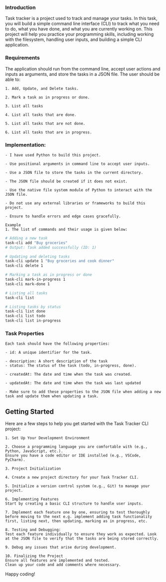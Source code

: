 <!-- Contains the instructions for the task -->
### Introduction
Task tracker is a project used to track and manage your tasks. In this task, you will build a simple command line interface (CLI) to track what you need to do, what you have done, and what you are currently working on. This project will help you practice your programming skills, including working with the filesystem, handling user inputs, and building a simple CLI application.

### Requirements
The application should run from the command line, accept user actions and inputs as arguments, and store the tasks in a JSON file. The user should be able to:
```plaintext
1. Add, Update, and Delete tasks.

2. Mark a task as in progress or done.

3. List all tasks

4. List all tasks that are done.

5. List all tasks that are not done.

6. List all tasks that are in progress.
```

### Implementation:
```text
- I have used Python to build this project.

- Use positional arguments in command line to accept user inputs.

- Use a JSON file to store the tasks in the current directory.

- The JSON file should be created if it does not exist.

- Use the native file system module of Python to interact with the JSON file.

- Do not use any external libraries or frameworks to build this project.

- Ensure to handle errors and edge cases gracefully.

Example
1. The list of commands and their usage is given below:
```
```bash
# Adding a new task
task-cli add "Buy groceries"
# Output: Task added successfully (ID: 1)

# Updating and deleting tasks
task-cli update 1 "Buy groceries and cook dinner"
task-cli delete 1

# Marking a task as in progress or done
task-cli mark-in-progress 1
task-cli mark-done 1

# Listing all tasks
task-cli list

# Listing tasks by status
task-cli list done
task-cli list todo
task-cli list in-progress
```

### Task Properties
```plaintext
Each task should have the following properties:

- id: A unique identifier for the task.

- description: A short description of the task
- status: The status of the task (todo, in-progress, done).

- createdAt: The date and time when the task was created.

- updatedAt: The date and time when the task was last updated

- Make sure to add these properties to the JSON file when adding a new task and update them when updating a task.

```

## Getting Started
Here are a few steps to help you get started with the Task Tracker CLI project:

```plaintext
1. Set Up Your Development Environment

2. Choose a programming language you are comfortable with (e.g., Python, JavaScript, etc.).
Ensure you have a code editor or IDE installed (e.g., VSCode, PyCharm).

3. Project Initialization

4. Create a new project directory for your Task Tracker CLI.

5. Initialize a version control system (e.g., Git) to manage your project.

6. Implementing Features
Start by creating a basic CLI structure to handle user inputs.

7. Implement each feature one by one, ensuring to test thoroughly before moving to the next e.g. implement adding task functionality first, listing next, then updating, marking as in progress, etc.

8. Testing and Debugging:
Test each feature individually to ensure they work as expected. Look at the JSON file to verify that the tasks are being stored correctly.

9. Debug any issues that arise during development.

10. Finalizing the Project
Ensure all features are implemented and tested.
Clean up your code and add comments where necessary.
```
Happy coding!
